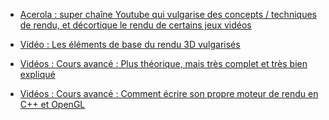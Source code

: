 
- [Acerola : super chaîne Youtube qui vulgarise des concepts / techniques de rendu, et décortique le rendu de certains jeux vidéos](https://youtu.be/dVWkPADNdJ4)

- [Vidéo : Les éléments de base du rendu 3D vulgarisés](https://youtu.be/C8YtdC8mxTU)

- [Vidéos : Cours avancé : Plus théorique, mais très complet et très bien expliqué](https://youtu.be/W6yEALqsD7k?list=PL9_jI1bdZmz2emSh0UQ5iOdT2xRHFHL7E)

- [Vidéos : Cours avancé : Comment écrire son propre moteur de rendu en C++ et OpenGL](https://youtu.be/W3gAzLwfIP0?list=PLlrATfBNZ98foTJPJ_Ev03o2oq3-GGOS2)